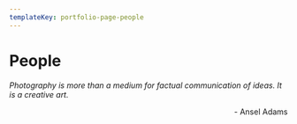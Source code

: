 ```yaml
---
templateKey: portfolio-page-people
---
```


# People

_Photography is more than a medium for factual communication of ideas. It is a creative art._ 
<div align="right">- Ansel Adams</div>